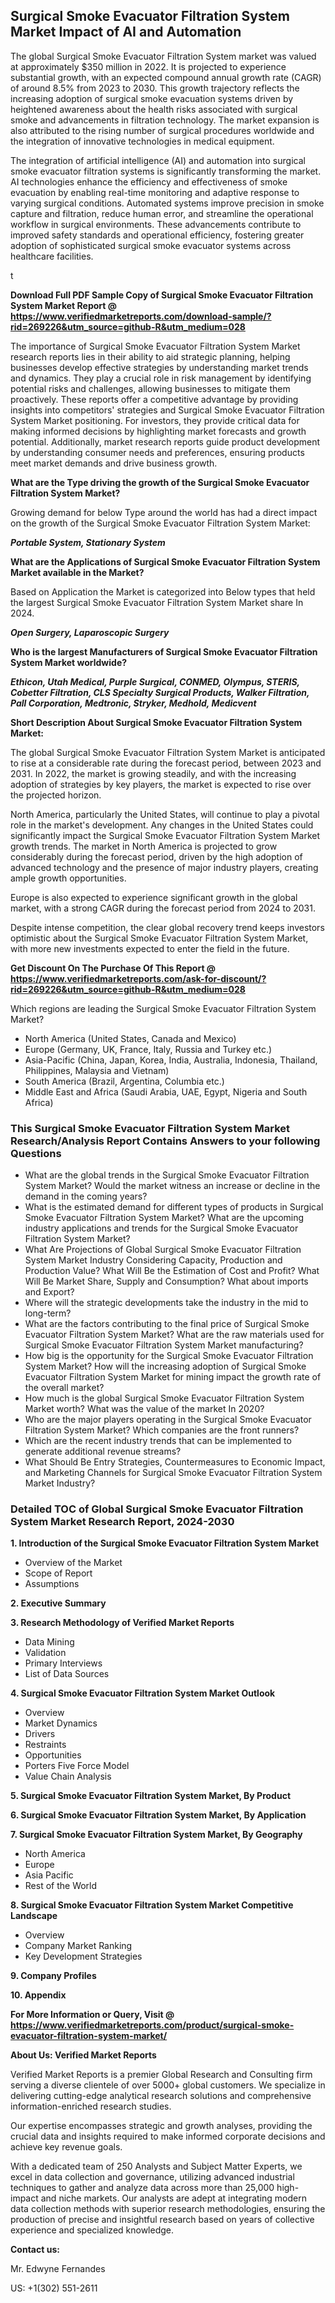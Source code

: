 <h2>Surgical Smoke Evacuator Filtration System Market Impact of AI and Automation</h2><p>The global Surgical Smoke Evacuator Filtration System market was valued at approximately $350 million in 2022. It is projected to experience substantial growth, with an expected compound annual growth rate (CAGR) of around 8.5% from 2023 to 2030. This growth trajectory reflects the increasing adoption of surgical smoke evacuation systems driven by heightened awareness about the health risks associated with surgical smoke and advancements in filtration technology. The market expansion is also attributed to the rising number of surgical procedures worldwide and the integration of innovative technologies in medical equipment.</p><p>The integration of artificial intelligence (AI) and automation into surgical smoke evacuator filtration systems is significantly transforming the market. AI technologies enhance the efficiency and effectiveness of smoke evacuation by enabling real-time monitoring and adaptive response to varying surgical conditions. Automated systems improve precision in smoke capture and filtration, reduce human error, and streamline the operational workflow in surgical environments. These advancements contribute to improved safety standards and operational efficiency, fostering greater adoption of sophisticated surgical smoke evacuator systems across healthcare facilities.</p>t</p><p id="" class=""><strong>Download Full PDF Sample Copy of Surgical Smoke Evacuator Filtration System Market Report @ <a href="https://www.verifiedmarketreports.com/download-sample/?rid=269226&utm_source=github-R&utm_medium=028" target="_blank">https://www.verifiedmarketreports.com/download-sample/?rid=269226&utm_source=github-R&utm_medium=028</a></strong></p><p>The importance of&nbsp;Surgical Smoke Evacuator Filtration System Market research reports lies in their ability to aid strategic planning, helping businesses develop effective strategies by understanding market trends and dynamics. They play a crucial role in risk management by identifying potential risks and challenges, allowing businesses to mitigate them proactively. These reports offer a competitive advantage by providing insights into competitors' strategies and Surgical Smoke Evacuator Filtration System Market positioning. For investors, they provide critical data for making informed decisions by highlighting market forecasts and growth potential. Additionally, market research reports guide product development by understanding consumer needs and preferences, ensuring products meet market demands and drive business growth.</p><p><strong>What are the&nbsp;Type driving the growth of the Surgical Smoke Evacuator Filtration System Market?</strong></p><p id="" class="">Growing demand for below Type around the world has had a direct impact on the growth of the Surgical Smoke Evacuator Filtration System Market:</p><em><strong>Portable System, Stationary System</strong></em></p><strong>What are the&nbsp;Applications&nbsp;of Surgical Smoke Evacuator Filtration System Market available in the Market?</strong></p><p id="" class="">Based on Application the Market is categorized into Below types that held the largest Surgical Smoke Evacuator Filtration System Market share In 2024.</p><em><strong>Open Surgery, Laparoscopic Surgery</strong></em></p><strong>Who is the largest Manufacturers of Surgical Smoke Evacuator Filtration System Market worldwide?</strong></p><p><em><strong>Ethicon, Utah Medical, Purple Surgical, CONMED, Olympus, STERIS, Cobetter Filtration, CLS Specialty Surgical Products, Walker Filtration, Pall Corporation, Medtronic, Stryker, Medhold, Medicvent</strong></em></p><p id="" class=""><strong>Short Description About Surgical Smoke Evacuator Filtration System Market:</strong></p><p>The global Surgical Smoke Evacuator Filtration System Market is anticipated to rise at a considerable rate during the forecast period, between 2023 and 2031. In 2022, the market is growing steadily, and with the increasing adoption of strategies by key players, the market is expected to rise over the projected horizon.</p><p>North America, particularly the United States, will continue to play a pivotal role in the market's development. Any changes in the United States could significantly impact the Surgical Smoke Evacuator Filtration System Market growth trends. The market in North America is projected to grow considerably during the forecast period, driven by the high adoption of advanced technology and the presence of major industry players, creating ample growth opportunities.</p><p>Europe is also expected to experience significant growth in the global market, with a strong CAGR during the forecast period from 2024 to 2031.</p><p>Despite intense competition, the clear global recovery trend keeps investors optimistic about the Surgical Smoke Evacuator Filtration System Market, with more new investments expected to enter the field in the future.</p><p id="" class=""><strong>Get Discount On The Purchase Of This Report @ <a href="https://www.verifiedmarketreports.com/ask-for-discount/?rid=269226&utm_source=github-R&utm_medium=028" target="_blank">https://www.verifiedmarketreports.com/ask-for-discount/?rid=269226&utm_source=github-R&utm_medium=028</a></strong></p>Which regions are leading the Surgical Smoke Evacuator Filtration System Market?</p><ul><li>North America (United States, Canada and Mexico)</li><li>Europe (Germany, UK, France, Italy, Russia and Turkey etc.)</li><li>Asia-Pacific (China, Japan, Korea, India, Australia, Indonesia, Thailand, Philippines, Malaysia and Vietnam)</li><li>South America (Brazil, Argentina, Columbia etc.)</li><li>Middle East and Africa (Saudi Arabia, UAE, Egypt, Nigeria and South Africa)</li></ul><h3 id="" class="">This Surgical Smoke Evacuator Filtration System Market Research/Analysis Report Contains Answers to your following Questions</h3><ul><li>What are the global trends in the Surgical Smoke Evacuator Filtration System Market? Would the market witness an increase or decline in the demand in the coming years?</li><li>What is the estimated demand for different types of products in Surgical Smoke Evacuator Filtration System Market? What are the upcoming industry applications and trends for the Surgical Smoke Evacuator Filtration System Market?</li><li>What Are Projections of Global Surgical Smoke Evacuator Filtration System Market Industry Considering Capacity, Production and Production Value? What Will Be the Estimation of Cost and Profit? What Will Be Market Share, Supply and Consumption? What about imports and Export?</li><li>Where will the strategic developments take the industry in the mid to long-term?</li><li>What are the factors contributing to the final price of Surgical Smoke Evacuator Filtration System Market? What are the raw materials used for Surgical Smoke Evacuator Filtration System Market manufacturing?</li><li>How big is the opportunity for the Surgical Smoke Evacuator Filtration System Market? How will the increasing adoption of Surgical Smoke Evacuator Filtration System Market for mining impact the growth rate of the overall market?</li><li>How much is the global Surgical Smoke Evacuator Filtration System Market worth? What was the value of the market In 2020?</li><li>Who are the major players operating in the Surgical Smoke Evacuator Filtration System Market? Which companies are the front runners?</li><li>Which are the recent industry trends that can be implemented to generate additional revenue streams?</li><li>What Should Be Entry Strategies, Countermeasures to Economic Impact, and Marketing Channels for Surgical Smoke Evacuator Filtration System Market Industry?</li></ul><h3 id="" class="">Detailed TOC of Global Surgical Smoke Evacuator Filtration System Market Research Report, 2024-2030</h3><p id="" class=""><strong>1. Introduction of the Surgical Smoke Evacuator Filtration System Market</strong></p><ul><li>Overview of the Market</li><li>Scope of Report</li><li>Assumptions</li></ul><p id="" class=""><strong>2. Executive Summary</strong></p><p id="" class=""><strong>3. Research Methodology of Verified Market Reports</strong></p><ul><li>Data Mining</li><li>Validation</li><li>Primary Interviews</li><li>List of Data Sources</li></ul><p id="" class=""><strong>4. Surgical Smoke Evacuator Filtration System Market Outlook</strong></p><ul><li>Overview</li><li>Market Dynamics</li><li>Drivers</li><li>Restraints</li><li>Opportunities</li><li>Porters Five Force Model</li><li>Value Chain Analysis</li></ul><p id="" class=""><strong>5. Surgical Smoke Evacuator Filtration System Market, By Product</strong></p><p id="" class=""><strong>6. Surgical Smoke Evacuator Filtration System Market, By Application</strong></p><p id="" class=""><strong>7. Surgical Smoke Evacuator Filtration System Market, By Geography</strong></p><ul><li>North America</li><li>Europe</li><li>Asia Pacific</li><li>Rest of the World</li></ul><p id="" class=""><strong>8. Surgical Smoke Evacuator Filtration System Market Competitive Landscape</strong></p><ul><li>Overview</li><li>Company Market Ranking</li><li>Key Development Strategies</li></ul><p id="" class=""><strong>9. Company Profiles</strong></p><p id="" class=""><strong>10. Appendix</strong></p><p id="" class=""><strong>For More Information or Query, Visit @ <a href="https://www.verifiedmarketreports.com/product/surgical-smoke-evacuator-filtration-system-market/" target="_blank">https://www.verifiedmarketreports.com/product/surgical-smoke-evacuator-filtration-system-market/</a></strong></p><p id="" class=""><strong>About Us: Verified Market Reports</strong></p><p id="" class="">Verified Market Reports is a premier Global Research and Consulting firm serving a diverse clientele of over 5000+ global customers. We specialize in delivering cutting-edge analytical research solutions and comprehensive information-enriched research studies.</p><p id="" class="">Our expertise encompasses strategic and growth analyses, providing the crucial data and insights required to make informed corporate decisions and achieve key revenue goals.</p><p id="" class="">With a dedicated team of 250 Analysts and Subject Matter Experts, we excel in data collection and governance, utilizing advanced industrial techniques to gather and analyze data across more than 25,000 high-impact and niche markets. Our analysts are adept at integrating modern data collection methods with superior research methodologies, ensuring the production of precise and insightful research based on years of collective experience and specialized knowledge.</p><p id="" class=""><strong>Contact us:</strong></p><p id="" class="">Mr. Edwyne Fernandes</p><p id="" class="">US: +1(302) 551-2611</p>